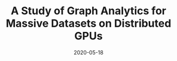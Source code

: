 ---
title: "A Study of Graph Analytics for Massive Datasets on Distributed GPUs"
collection: publications
permalink: /publication/2020-ipdps
date: 2020-05-18
venue: 'IEEE International Parallel and Distributed Processing Symposium (IPDPS)'
paperurl: ''
citation: 'Vishwesh Jatala, <b>Roshan Dathathri</b>, Gurbinder Gill, Loc Hoang, V. Krishna Nandivada, Keshav Pingali, “A Study of Graph Analytics for Massive Datasets on Distributed GPUs,” Proceedings of the 34th IEEE International Parallel and Distributed Processing Symposium (IPDPS), May 2020.'
---
